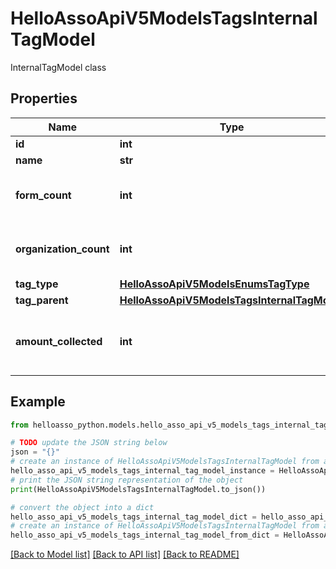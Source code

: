 # HelloAssoApiV5ModelsTagsInternalTagModel

InternalTagModel class

## Properties

Name | Type | Description | Notes
------------ | ------------- | ------------- | -------------
**id** | **int** | Tag Id | [optional] 
**name** | **str** | Name tag | [optional] 
**form_count** | **int** | Count of times Tag is used by forms | [optional] 
**organization_count** | **int** | Count of times Tag is used by Organizations | [optional] 
**tag_type** | [**HelloAssoApiV5ModelsEnumsTagType**](HelloAssoApiV5ModelsEnumsTagType.md) |  | [optional] 
**tag_parent** | [**HelloAssoApiV5ModelsTagsInternalTagModel**](HelloAssoApiV5ModelsTagsInternalTagModel.md) |  | [optional] 
**amount_collected** | **int** | Amount collected by all forms linked to this tag (in cents) | [optional] 

## Example

```python
from helloasso_python.models.hello_asso_api_v5_models_tags_internal_tag_model import HelloAssoApiV5ModelsTagsInternalTagModel

# TODO update the JSON string below
json = "{}"
# create an instance of HelloAssoApiV5ModelsTagsInternalTagModel from a JSON string
hello_asso_api_v5_models_tags_internal_tag_model_instance = HelloAssoApiV5ModelsTagsInternalTagModel.from_json(json)
# print the JSON string representation of the object
print(HelloAssoApiV5ModelsTagsInternalTagModel.to_json())

# convert the object into a dict
hello_asso_api_v5_models_tags_internal_tag_model_dict = hello_asso_api_v5_models_tags_internal_tag_model_instance.to_dict()
# create an instance of HelloAssoApiV5ModelsTagsInternalTagModel from a dict
hello_asso_api_v5_models_tags_internal_tag_model_from_dict = HelloAssoApiV5ModelsTagsInternalTagModel.from_dict(hello_asso_api_v5_models_tags_internal_tag_model_dict)
```
[[Back to Model list]](../README.md#documentation-for-models) [[Back to API list]](../README.md#documentation-for-api-endpoints) [[Back to README]](../README.md)


